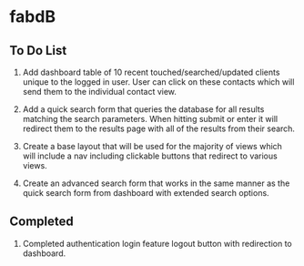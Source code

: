 # fabdB

## To Do List

1. Add dashboard table of 10 recent touched/searched/updated clients unique to the logged in user. User can click on these contacts which will send them to the individual contact view.

2. Add a quick search form that queries the database for all results matching the search parameters. When hitting submit or enter it will redirect them to the results page with all of the results from their search.

3. Create a base layout that will be used for the majority of views which will include a nav including clickable buttons that redirect to various views.

4. Create an advanced search form that works in the same manner as the quick search form from dashboard with extended search options.

## Completed

1. Completed authentication login feature logout button with redirection to dashboard.
